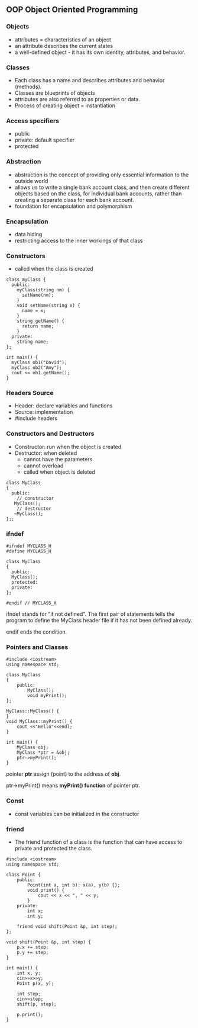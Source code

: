 ## OOP Object Oriented Programming

### Objects
- attributes = characteristics of an object
- an attribute describes the current states
- a well-defined object - it has its own identity, attributes, and behavior.

### Classes
- Each class has a name and describes attributes and behavior (methods).
- Classes are blueprints of objects
- attributes are also referred to as properties or data.
- Process of creating object = instantiation

### Access specifiers
- public
- private: default specifier
- protected

### Abstraction
- abstraction is the concept of providing only essential information to the outside world
- allows us to write a single bank account class, and then create different objects based on the class, for individual bank accounts, rather than creating a separate class for each bank account.
- foundation for encapsulation and polymorphism
  
### Encapsulation
- data hiding
- restricting access to the inner workings of that class

### Constructors
- called when the class is created
```
class myClass {
  public:
    myClass(string nm) {
      setName(nm);
    }
    void setName(string x) {
      name = x;
    }
    string getName() {
      return name;
    }
  private:
    string name;
};

int main() {
  myClass ob1("David");
  myClass ob2("Amy");
  cout << ob1.getName();
}
```

### Headers Source
- Header: declare variables and functions
- Source: implementation
- #include headers

### Constructors and Destructors
- Constructor: run when the object is created
- Destructor: when deleted
  - cannot have the parameters
  - cannot overload
  - called when object is deleted

```
class MyClass
{
  public:
    // constructor
   MyClass();
    // destructor
   ~MyClass();
};;
```

### ifndef
```
#ifndef MYCLASS_H
#define MYCLASS_H

class MyClass
{
  public:
  MyClass();
  protected:
  private:
};

#endif // MYCLASS_H 
```
ifndef stands for "if not defined". The first pair of statements tells the program to define the MyClass header file if it has not been defined already.

endif ends the condition.

### Pointers and Classes

```
#include <iostream>
using namespace std;

class MyClass
{
    public:
        MyClass();
        void myPrint();
};

MyClass::MyClass() {
}
void MyClass::myPrint() {
    cout <<"Hello"<<endl;
}

int main() {
    MyClass obj;
    MyClass *ptr = &obj;
    ptr->myPrint();
}
```
pointer **ptr** assign (point) to the address of **obj**. 

ptr->myPrint() means **myPrint() function** of pointer ptr.

### Const
- const variables can be initialized in the constructor

### friend
- The friend function of a class is the function that can have access to private and protected the class.
```
#include <iostream>
using namespace std;

class Point {
    public:
        Point(int a, int b): x(a), y(b) {};
        void print() {
            cout << x << ", " << y;
        }
    private:
        int x;
        int y; 
    
    friend void shift(Point &p, int step);
};

void shift(Point &p, int step) {
    p.x += step;
    p.y += step;
}

int main() {
    int x, y;
    cin>>x>>y;
    Point p(x, y);

    int step;
    cin>>step;
    shift(p, step);
    
    p.print();
}
```

